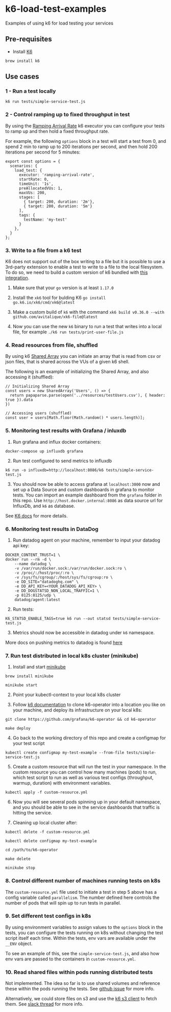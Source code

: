 # k6-load-test-examples
Examples of using k6 for load testing your services

## Pre-requisites
- Install [K6](https://k6.io/docs/get-started/installation/)
```
brew install k6
```

## Use cases

### 1 - Run a test locally
```
k6 run tests/simple-service-test.js
```

### 2 - Control ramping up to fixed throughput in test
By using the [Ramping Arrival Rate](https://k6.io/docs/using-k6/scenarios/executors/ramping-arrival-rate/) k6 executor you can configure your tests to ramp up and then hold a fixed throughput rate. 

For example, the following `options` block in a test will start a test from 0, and spend 2 min to ramp up to 200 iterations per second, and then hold 200 iterations per second for 5 minutes:
```
export const options = {
  scenarios: {
    load_test: {
      executor: 'ramping-arrival-rate',
      startRate: 0,
      timeUnit: '1s',
      preAllocatedVUs: 1,
      maxVUs: 200,
      stages: [
        { target: 200, duration: '2m'},
        { target: 200, duration: '5m'}
      ],
      tags: {
        testName: 'my-test'
      }
    },
  }
};
```

### 3. Write to a file from a k6 test
K6 does not support out of the box writing to a file but it is possible to use a 3rd-party extension to enable a test to write to a file to the local filesystem. To do so, we need to build a custom version of k6 bundled with [this integration](https://github.com/avitalique/xk6-file).

1. Make sure that your `go` version is at least `1.17.0`

2. Install the `xk6` tool for bulding K6 `go install go.k6.io/xk6/cmd/xk6@latest`

3. Make a custom build of `k6` with the command `xk6 build v0.36.0 --with github.com/avitalique/xk6-file@latest`

4. Now you can use the new `k6` binary to run a test that writes into a local file, for example `./k6 run tests/print-user-file.js`

### 4. Read resources from file, shuffled
By using k6 [Shared Array](https://k6.io/docs/javascript-api/k6-data/sharedarray/) you can initiate an array that is read from csv or json files, that is shared across the VUs of a given k6 shell.

The following is an example of initializing the Shared Array, and also accessing it (shuffled):
```
// Initializing Shared Array
const users = new SharedArray('Users', () => {
  return papaparse.parse(open('../resources/testUsers.csv'), { header: true }).data
})

// Accessing users (shuffled)
const user = users[Math.floor(Math.random() * users.length)];
```

### 5. Monitoring test results with Grafana / inluxdb
1. Run grafana and influx docker containers: 
```
docker-compose up influxdb grafana
```

2. Run test configured to send metrics to influxdb
```
k6 run -o influxdb=http://localhost:8086/k6 tests/simple-service-test.js
```

3. You should now be able to access grafana at `localhost:3000` now and set up a Data Source and custom dashboards in grafana to monitor tests. You can import an example dashboard from the `grafana` folder in this repo. Use `http://host.docker.internal:8086` as data source url for InfluxDb, and `k6` as database.

See [K6 docs](https://k6.io/docs/results-output/real-time/influxdb-+-grafana/) for more details.

### 6. Monitoring test results in DataDog
1. Run datadog agent on your machine, remember to input your datadog api key:
```
DOCKER_CONTENT_TRUST=1 \
docker run --rm -d \
    --name datadog \
    -v /var/run/docker.sock:/var/run/docker.sock:ro \
    -v /proc/:/host/proc/:ro \
    -v /sys/fs/cgroup/:/host/sys/fs/cgroup:ro \
    -e DD_SITE="datadoghq.com" \
    -e DD_API_KEY=<YOUR_DATADOG_API_KEY> \
    -e DD_DOGSTATSD_NON_LOCAL_TRAFFIC=1 \
    -p 8125:8125/udp \
    datadog/agent:latest
```

2. Run tests:
```
K6_STATSD_ENABLE_TAGS=true k6 run --out statsd tests/simple-service-test.js
```

3. Metrics should now be accessible in datadog under `k6` namespace.

More docs on pushing metrics to datadog is found [here](https://k6.io/docs/results-output/real-time/datadog/)



### 7. Run test distributed in local k8s cluster (minikube)
1. Install and start [minikube](https://minikube.sigs.k8s.io/docs/start/)
```
brew install minikube

minikube start
```

2. Point your kubectl-context to your local k8s cluster

3. Follow [k6 documentation](https://k6.io/blog/running-distributed-tests-on-k8s/) to clone k6-operator into a location you like on your machine, and deploy its infrastructure on your local k8s: 
```
git clone https://github.com/grafana/k6-operator && cd k6-operator

make deploy
```

4. Go back to the working directory of this repo and create a configmap for your test script
```
kubectl create configmap my-test-example --from-file tests/simple-service-test.js
```

5. Create a custom resource that will run the test in your namespace. In the custom resource you can control how many machines (pods) to run, which test script to run as well as various test configs (throughput, warmup, duration) with environment variables.
```
kubectl apply -f custom-resource.yml
```

6. Now you will see several pods spinning up in your default namespace, and you should be able to see in the service dashboards that traffic is hitting the service.

7. Cleaning up local cluster after:
```
kubectl delete -f custom-resource.yml

kubectl delete configmap my-test-example

cd /path/to/k6-operator

make delete

minikube stop
```

### 8. Control different number of machines running tests on k8s
The `custom-resource.yml` file used to initiate a test in step 5 above has a config variable called `parallelism`. The number defined here controls the number of pods that will spin up to run tests in parallel.

### 9. Set different test configs in k8s
By using environment variables to assign values to the `options` block in the tests, you can configure the tests running on k8s without changing the test script itself each time. Within the tests, env vars are available under the `__ENV` object.

To see an example of this, see the `simple-service-test.js`, and also how env vars are passed to the containers in `custom-resource.yml`.

### 10. Read shared files within pods running distributed tests
Not implemented. The idea so far is to use shared volumes and reference these within the pods running the tests. 
See [github issue](https://github.com/grafana/k6/issues/2043#issuecomment-1335391149) for more info.

Alternatively, we could store files on s3 and use the [k6 s3 client](https://k6.io/docs/javascript-api/jslib/aws/s3client/) to fetch them.
See [slack thread](https://k6io.slack.com/archives/C3FH0694P/p1669969233924929) for more info.